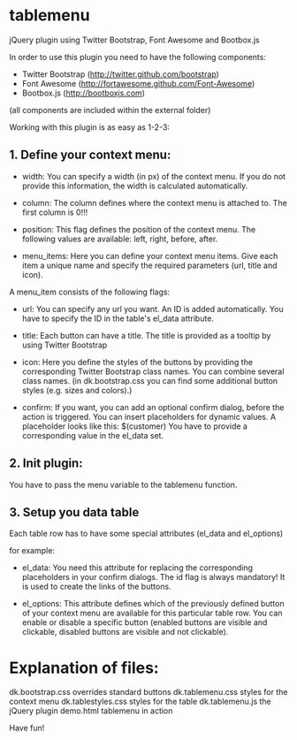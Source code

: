 tablemenu
=========

jQuery plugin using Twitter Bootstrap, Font Awesome and Bootbox.js

In order to use this plugin you need to have the following components:

- Twitter Bootstrap (http://twitter.github.com/bootstrap)
- Font Awesome (http://fortawesome.github.com/Font-Awesome)
- Bootbox.js (http://bootboxjs.com)

(all components are included within the external folder)

Working with this plugin is as easy as 1-2-3:

## 1. Define your context menu:

<script type="text/javascript">
var invoice_menu = {
	'width'				:   265,
	'column'			:   2,
	'position'		:   'right',
	'menu_items'	: {
		'del'	: {
			'url'			:   'delete/',
			'title'		:   'delete',
			'icon'		:   'icon-remove icon-big icon-red',
			'confirm'	:   'Do you want to delete <strong>invoice $(id)</strong> of cutsomer <strong>$(customer)</strong>?'
		}
	}
}
</script>

- width: 
You can specify a width (in px) of the context menu. If you do not provide this information, the width is calculated automatically.

- column:
The column defines where the context menu is attached to. The first column is 0!!!

- position:
This flag defines the position of the context menu. The following values are available: left, right, before, after. 

- menu_items:
Here you can define your context menu items. Give each item a unique name and specify the required parameters (url, title and icon).

A menu_item consists of the following flags:

- url:
You can specify any url you want. An ID is added automatically. You have to specify the ID in the table's el_data attribute.

- title:
Each button can have a title. The title is provided as a tooltip by using Twitter Bootstrap

- icon:
Here you define the styles of the buttons by providing the corresponding Twitter Bootstrap class names. You can combine several class names. (in dk.bootstrap.css you can find some additional button styles (e.g. sizes and colors).)

- confirm:
If you want, you can add an optional confirm dialog, before the action is triggered. You can insert placeholders for dynamic values. A placeholder looks like this: $(customer)
You have to provide a corresponding value in the el_data set.


## 2. Init plugin:

<script type="text/javascript">
$(document).ready(function() {
   $('#invoices_table').tablemenu(invoice_menu);
});
</script>

You have to pass the menu variable to the tablemenu function.


## 3. Setup you data table

Each table row has to have some special attributes (el_data and el_options)

for example:

<tr el_data="{'id':'11567', 'customer':'Mr. Müller'}" el_options="{'print':1, 'paid':1, 'email':1, 'serial':1, 'del':0,'edit':1}">

- el_data:
You need this attribute for replacing the corresponding placeholders in your confirm dialogs.
The id flag is always mandatory! It is used to create the links of the buttons.

- el_options:
This attribute defines which of the previously defined button of your context menu are available for this particular table row. You can enable or disable a specific button (enabled buttons are visible and clickable, disabled buttons are visible and not clickable). 


# Explanation of files:
dk.bootstrap.css		overrides standard buttons
dk.tablemenu.css		styles for the context menu
dk.tablestyles.css	styles for the table
dk.tablemenu.js			the jQuery plugin
demo.html						tablemenu in action


Have fun!